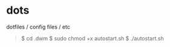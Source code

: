 # dots
dotfiles / config files / etc

> $ cd .dwm
> $ sudo chmod +x autostart.sh
> $ ./autostart.sh
